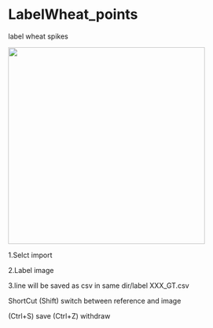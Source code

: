 # LabelWheat_points
label wheat spikes

<img src="https://github.com/px39n/LabelWheat_points/blob/master/op.gif?raw=true" height="400" />

1.Selct import

2.Label image

3.line will be saved as csv in same dir/label XXX_GT.csv



ShortCut
(Shift) switch between reference and image

(Ctrl+S) save
(Ctrl+Z) withdraw